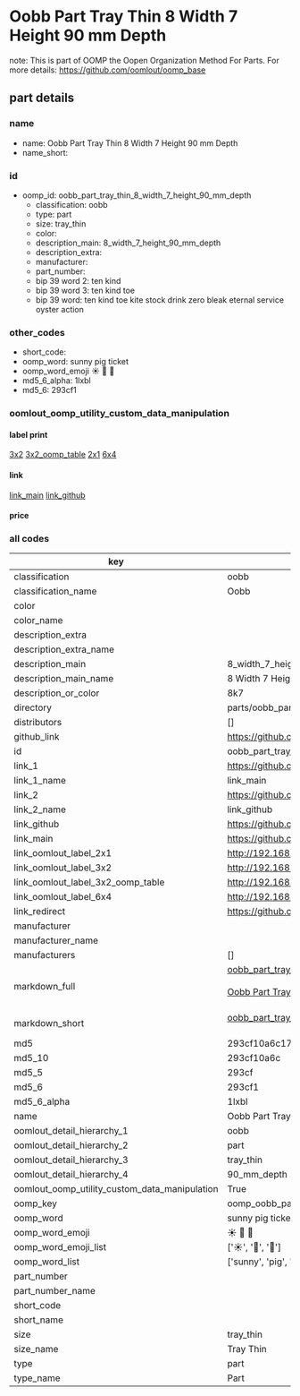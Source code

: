 # Oobb Part Tray Thin 8 Width 7 Height 90 mm Depth  

note: This is part of OOMP the Oopen Organization Method For Parts. For more details: https://github.com/oomlout/oomp_base

##  part details
  







### name
* name: Oobb Part Tray Thin 8 Width 7 Height 90 mm Depth
* name_short: 
### id
* oomp_id: oobb_part_tray_thin_8_width_7_height_90_mm_depth
  * classification: oobb
  * type: part
  * size: tray_thin
  * color: 
  * description_main: 8_width_7_height_90_mm_depth
  * description_extra: 
  * manufacturer: 
  * part_number: 
  * bip 39 word 2: ten kind
  * bip 39 word 3: ten kind toe
  * bip 39 word: ten kind toe kite stock drink zero bleak eternal service oyster action

### other_codes
* short_code: 
* oomp_word: sunny pig ticket
* oomp_word_emoji :sunny: :pig: :ticket:
* md5_6_alpha: 1lxbl
* md5_6: 293cf1






### oomlout_oomp_utility_custom_data_manipulation
#### label print
[3x2](http://192.168.1.245:1112/?label=oomp%201lxbl)
[3x2_oomp_table](http://192.168.1.108:1112/?label=oomp%201lxbl)
[2x1](http://192.168.1.242:1112/?label=oomp%201lxbl)
[6x4](http://192.168.1.55:1112/?label=oomp%201lxbl)    

#### link

[link_main](https://github.com/oomlout/oomlout_oomp_version_1_messy/tree/main/parts/oobb_part_tray_thin_8_width_7_height_90_mm_depth) [link_github](https://github.com/oomlout/oomlout_oomp_version_1_messy/tree/main/parts/oobb_part_tray_thin_8_width_7_height_90_mm_depth)                             

#### price







### all codes 
| key | value |  
| --- | --- |  
| classification | oobb |  
| classification_name | Oobb |  
| color |  |  
| color_name |  |  
| description_extra |  |  
| description_extra_name |  |  
| description_main | 8_width_7_height_90_mm_depth |  
| description_main_name | 8 Width 7 Height 90 mm Depth |  
| description_or_color | 8k7 |  
| directory | parts/oobb_part_tray_thin_8_width_7_height_90_mm_depth |  
| distributors | [] |  
| github_link | https://github.com/oomlout/oomlout_oomp_part_src/tree/main/parts/oobb_part_tray_thin_8_width_7_height_90_mm_depth |  
| id | oobb_part_tray_thin_8_width_7_height_90_mm_depth |  
| link_1 | https://github.com/oomlout/oomlout_oomp_version_1_messy/tree/main/parts/oobb_part_tray_thin_8_width_7_height_90_mm_depth |  
| link_1_name | link_main |  
| link_2 | https://github.com/oomlout/oomlout_oomp_version_1_messy/tree/main/parts/oobb_part_tray_thin_8_width_7_height_90_mm_depth |  
| link_2_name | link_github |  
| link_github | https://github.com/oomlout/oomlout_oomp_version_1_messy/tree/main/parts/oobb_part_tray_thin_8_width_7_height_90_mm_depth |  
| link_main | https://github.com/oomlout/oomlout_oomp_version_1_messy/tree/main/parts/oobb_part_tray_thin_8_width_7_height_90_mm_depth |  
| link_oomlout_label_2x1 | http://192.168.1.242:1112/?label=oomp%201lxbl |  
| link_oomlout_label_3x2 | http://192.168.1.245:1112/?label=oomp%201lxbl |  
| link_oomlout_label_3x2_oomp_table | http://192.168.1.108:1112/?label=oomp%201lxbl |  
| link_oomlout_label_6x4 | http://192.168.1.55:1112/?label=oomp%201lxbl |  
| link_redirect | https://github.com/oomlout/oomlout_oomp_version_1_messy/tree/main/parts/oobb_part_tray_thin_8_width_7_height_90_mm_depth |  
| manufacturer |  |  
| manufacturer_name |  |  
| manufacturers | [] |  
| markdown_full | [oobb_part_tray_thin_8_width_7_height_90_mm_depth](none)<br>[](none)<br>[Oobb Part Tray Thin 8 Width 7 Height 90 Mm Depth](none)<br><br> |  
| markdown_short | [oobb_part_tray_thin_8_width_7_height_90_mm_depth](none)<br><br> |  
| md5 | 293cf10a6c179ff50c6b07b3c71ea6f7 |  
| md5_10 | 293cf10a6c |  
| md5_5 | 293cf |  
| md5_6 | 293cf1 |  
| md5_6_alpha | 1lxbl |  
| name | Oobb Part Tray Thin 8 Width 7 Height 90 mm Depth |  
| oomlout_detail_hierarchy_1 | oobb |  
| oomlout_detail_hierarchy_2 | part |  
| oomlout_detail_hierarchy_3 | tray_thin |  
| oomlout_detail_hierarchy_4 | 90_mm_depth |  
| oomlout_oomp_utility_custom_data_manipulation | True |  
| oomp_key | oomp_oobb_part_tray_thin_8_width_7_height_90_mm_depth |  
| oomp_word | sunny pig ticket |  
| oomp_word_emoji | :sunny: :pig: :ticket: |  
| oomp_word_emoji_list | [':sunny:', ':pig:', ':ticket:'] |  
| oomp_word_list | ['sunny', 'pig', 'ticket'] |  
| part_number |  |  
| part_number_name |  |  
| short_code |  |  
| short_name |  |  
| size | tray_thin |  
| size_name | Tray Thin |  
| type | part |  
| type_name | Part |  
